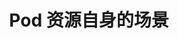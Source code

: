 ---
title: "Pod 资源自身的场景"
linkTitle: "Pod 资源自身的场景"
weight: 1
type: docs
description: > 
    Kubernetes Pod 资源自身的场景
---